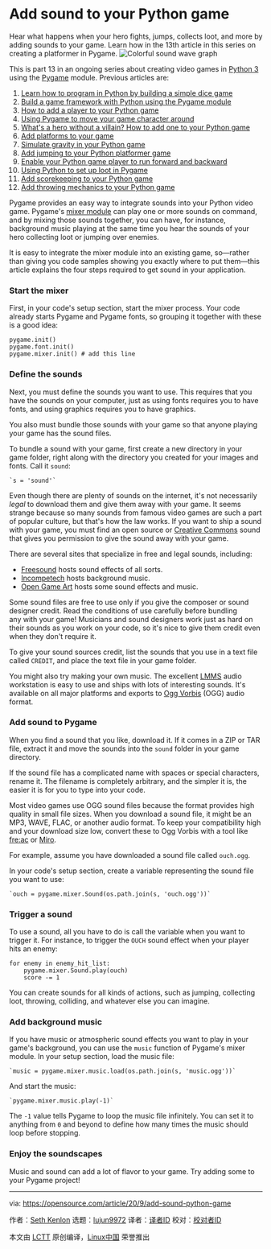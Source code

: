 [#]: collector: (lujun9972)
[#]: translator: ( )
[#]: reviewer: ( )
[#]: publisher: ( )
[#]: url: ( )
[#]: subject: (Add sound to your Python game)
[#]: via: (https://opensource.com/article/20/9/add-sound-python-game)
[#]: author: (Seth Kenlon https://opensource.com/users/seth)

Add sound to your Python game
======
Hear what happens when your hero fights, jumps, collects loot, and more
by adding sounds to your game. Learn how in the 13th article in this
series on creating a platformer in Pygame.
![Colorful sound wave graph][1]

This is part 13 in an ongoing series about creating video games in [Python 3][2] using the [Pygame][3] module. Previous articles are:

  1. [Learn how to program in Python by building a simple dice game][4]
  2. [Build a game framework with Python using the Pygame module][5]
  3. [How to add a player to your Python game][6]
  4. [Using Pygame to move your game character around][7]
  5. [What's a hero without a villain? How to add one to your Python game][8]
  6. [Add platforms to your game][9]
  7. [Simulate gravity in your Python game][10]
  8. [Add jumping to your Python platformer game][11]
  9. [Enable your Python game player to run forward and backward][12]
  10. [Using Python to set up loot in Pygame][13]
  11. [Add scorekeeping to your Python game][14]
  12. [Add throwing mechanics to your Python game][15]



Pygame provides an easy way to integrate sounds into your Python video game. Pygame's [mixer module][16] can play one or more sounds on command, and by mixing those sounds together, you can have, for instance, background music playing at the same time you hear the sounds of your hero collecting loot or jumping over enemies.

It is easy to integrate the mixer module into an existing game, so—rather than giving you code samples showing you exactly where to put them—this article explains the four steps required to get sound in your application.

### Start the mixer

First, in your code's setup section, start the mixer process. Your code already starts Pygame and Pygame fonts, so grouping it together with these is a good idea:


```
pygame.init()
pygame.font.init()
pygame.mixer.init() # add this line
```

### Define the sounds

Next, you must define the sounds you want to use. This requires that you have the sounds on your computer, just as using fonts requires you to have fonts, and using graphics requires you to have graphics.

You also must bundle those sounds with your game so that anyone playing your game has the sound files.

To bundle a sound with your game, first create a new directory in your game folder, right along with the directory you created for your images and fonts. Call it `sound`:


```
`s = 'sound'`
```

Even though there are plenty of sounds on the internet, it's not necessarily _legal_ to download them and give them away with your game. It seems strange because so many sounds from famous video games are such a part of popular culture, but that's how the law works. If you want to ship a sound with your game, you must find an open source or [Creative Commons][17] sound that gives you permission to give the sound away with your game.

There are several sites that specialize in free and legal sounds, including:

  * [Freesound][18] hosts sound effects of all sorts.
  * [Incompetech][19] hosts background music.
  * [Open Game Art][20] hosts some sound effects and music.



Some sound files are free to use only if you give the composer or sound designer credit. Read the conditions of use carefully before bundling any with your game! Musicians and sound designers work just as hard on their sounds as you work on your code, so it's nice to give them credit even when they don't require it.

To give your sound sources credit, list the sounds that you use in a text file called `CREDIT`, and place the text file in your game folder.

You might also try making your own music. The excellent [LMMS][21] audio workstation is easy to use and ships with lots of interesting sounds. It's available on all major platforms and exports to [Ogg Vorbis][22] (OGG) audio format.

### Add sound to Pygame

When you find a sound that you like, download it. If it comes in a ZIP or TAR file, extract it and move the sounds into the `sound` folder in your game directory.

If the sound file has a complicated name with spaces or special characters, rename it. The filename is completely arbitrary, and the simpler it is, the easier it is for you to type into your code.

Most video games use OGG sound files because the format provides high quality in small file sizes. When you download a sound file, it might be an MP3, WAVE, FLAC, or another audio format. To keep your compatibility high and your download size low, convert these to Ogg Vorbis with a tool like [fre:ac][23] or [Miro][24].

For example, assume you have downloaded a sound file called `ouch.ogg`.

In your code's setup section, create a variable representing the sound file you want to use:


```
`ouch = pygame.mixer.Sound(os.path.join(s, 'ouch.ogg'))`
```

### Trigger a sound

To use a sound, all you have to do is call the variable when you want to trigger it. For instance, to trigger the `OUCH` sound effect when your player hits an enemy:


```
for enemy in enemy_hit_list:
    pygame.mixer.Sound.play(ouch)
    score -= 1
```

You can create sounds for all kinds of actions, such as jumping, collecting loot, throwing, colliding, and whatever else you can imagine.

### Add background music

If you have music or atmospheric sound effects you want to play in your game's background, you can use the `music` function of Pygame's mixer module. In your setup section, load the music file:


```
`music = pygame.mixer.music.load(os.path.join(s, 'music.ogg'))`
```

And start the music:


```
`pygame.mixer.music.play(-1)`
```

The `-1` value tells Pygame to loop the music file infinitely. You can set it to anything from `0` and beyond to define how many times the music should loop before stopping.

### Enjoy the soundscapes

Music and sound can add a lot of flavor to your game. Try adding some to your Pygame project!

--------------------------------------------------------------------------------

via: https://opensource.com/article/20/9/add-sound-python-game

作者：[Seth Kenlon][a]
选题：[lujun9972][b]
译者：[译者ID](https://github.com/译者ID)
校对：[校对者ID](https://github.com/校对者ID)

本文由 [LCTT](https://github.com/LCTT/TranslateProject) 原创编译，[Linux中国](https://linux.cn/) 荣誉推出

[a]: https://opensource.com/users/seth
[b]: https://github.com/lujun9972
[1]: https://opensource.com/sites/default/files/styles/image-full-size/public/lead-images/colorful_sound_wave.png?itok=jlUJG0bM (Colorful sound wave graph)
[2]: https://www.python.org/
[3]: https://www.pygame.org/news
[4]: https://opensource.com/article/17/10/python-101
[5]: https://opensource.com/article/17/12/game-framework-python
[6]: https://opensource.com/article/17/12/game-python-add-a-player
[7]: https://opensource.com/article/17/12/game-python-moving-player
[8]: https://opensource.com/article/18/5/pygame-enemy
[9]: https://opensource.com/article/18/7/put-platforms-python-game
[10]: https://opensource.com/article/19/11/simulate-gravity-python
[11]: https://opensource.com/article/19/12/jumping-python-platformer-game
[12]: https://opensource.com/article/19/12/python-platformer-game-run
[13]: https://opensource.com/article/19/12/loot-python-platformer-game
[14]: https://opensource.com/article/20/1/add-scorekeeping-your-python-game
[15]: https://opensource.com/article/20/9/add-throwing-python-game
[16]: https://www.pygame.org/docs/ref/mixer.html
[17]: https://opensource.com/article/20/1/what-creative-commons
[18]: https://freesound.org
[19]: https://incompetech.filmmusic.io
[20]: https://opengameart.org
[21]: https://opensource.com/life/16/2/linux-multimedia-studio
[22]: https://en.wikipedia.org/wiki/Vorbis
[23]: https://www.freac.org/index.php/en/downloads-mainmenu-330
[24]: http://getmiro.com
